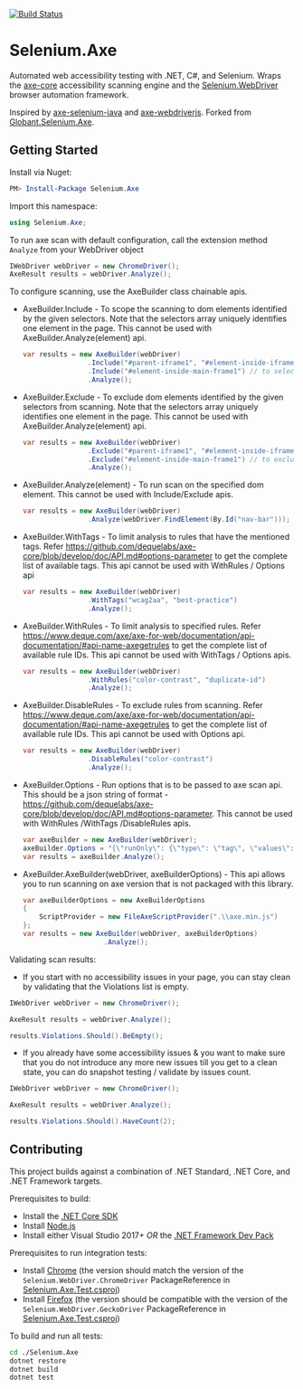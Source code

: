 [![Build Status](https://dev.azure.com/AxeDotNet/Axe-Selenium-DotNet/_apis/build/status/SeleniumAxeDotnet?branchName=master)](https://dev.azure.com/AxeDotNet/Axe-Selenium-DotNet/_build/latest?definitionId=4&branchName=master)

# Selenium.Axe

Automated web accessibility testing with .NET, C#, and Selenium. Wraps the [axe-core](https://github.com/dequelabs/axe-core) accessibility scanning engine and the [Selenium.WebDriver](https://www.seleniumhq.org/) browser automation framework.

Inspired by [axe-selenium-java](https://github.com/dequelabs/axe-selenium-java) and [axe-webdriverjs](https://github.com/dequelabs/axe-webdriverjs).
Forked from [Globant.Selenium.Axe](https://github.com/javnov/axe-selenium-csharp).

## Getting Started

Install via Nuget: 
```powershell
PM> Install-Package Selenium.Axe
```

Import this namespace:
```csharp
using Selenium.Axe;
```

To run axe scan with default configuration, call the extension method ```Analyze``` from your WebDriver object
```csharp
IWebDriver webDriver = new ChromeDriver();
AxeResult results = webDriver.Analyze();
```

To configure scanning, use the AxeBuilder class chainable apis.
-   AxeBuilder.Include - To scope the scanning to dom elements identified by the given selectors. Note that the selectors array uniquely identifies one element in the page. This cannot be used with AxeBuilder.Analyze(element) api.
    ```csharp
    var results = new AxeBuilder(webDriver)
                    .Include("#parent-iframe1", "#element-inside-iframe") // to select #element-inside-iframe under #parent-iframe1
                    .Include("#element-inside-main-frame1") // to select #element-inside-main-frame1 under the main frame 
                    .Analyze();
    ``` 
-   AxeBuilder.Exclude - To exclude dom elements identified by the given selectors from scanning. Note that the selectors array uniquely identifies one element in the page. This cannot be used with AxeBuilder.Analyze(element) api.
    ```csharp
    var results = new AxeBuilder(webDriver)
                    .Exclude("#parent-iframe1", "#element-inside-iframe") // to exclude #element-inside-iframe under #parent-iframe1
                    .Exclude("#element-inside-main-frame1") // to exclude #element-inside-main-frame1 under the main frame 
                    .Analyze();
    ``` 
- AxeBuilder.Analyze(element) - To run scan on the specified dom element. This cannot be used with Include/Exclude apis.
    ```csharp
    var results = new AxeBuilder(webDriver)
                    .Analyze(webDriver.FindElement(By.Id("nav-bar"))); // Runs scan on the dom element that has id nav-bar.
    ``` 

-   AxeBuilder.WithTags - To limit analysis to rules that have the mentioned tags. Refer https://github.com/dequelabs/axe-core/blob/develop/doc/API.md#options-parameter to get the complete list of available tags. This api cannot be used with  WithRules / Options api
    ```csharp
    var results = new AxeBuilder(webDriver)
                    .WithTags("wcag2aa", "best-practice")
                    .Analyze();
    ``` 
-   AxeBuilder.WithRules - To limit analysis to specified rules. Refer https://www.deque.com/axe/axe-for-web/documentation/api-documentation/#api-name-axegetrules to get the complete list of available rule IDs. This api cannot be used with  WithTags / Options apis.
    ```csharp
    var results = new AxeBuilder(webDriver)
                    .WithRules("color-contrast", "duplicate-id")
                    .Analyze();
    ``` 
-   AxeBuilder.DisableRules - To exclude rules from scanning. Refer https://www.deque.com/axe/axe-for-web/documentation/api-documentation/#api-name-axegetrules to get the complete list of available rule IDs. This api cannot be used with Options api.
    ```csharp
    var results = new AxeBuilder(webDriver)
                    .DisableRules("color-contrast")
                    .Analyze();
    ``` 
-   AxeBuilder.Options - Run options that is to be passed to axe scan api. This should be a json string of format - https://github.com/dequelabs/axe-core/blob/develop/doc/API.md#options-parameter. This cannot be used with WithRules /WithTags /DisableRules apis.
    ```csharp
    var axeBuilder = new AxeBuilder(webDriver);
    axeBuilder.Options = "{\"runOnly\": {\"type\": \"tag\", \"values\": [\"wcag2a\"]}, \"restoreScroll\": true}"
    var results = axeBuilder.Analyze();
    ``` 
- AxeBuilder.AxeBuilder(webDriver, axeBuilderOptions) - This api allows you to run scanning on axe version that is not packaged with this library.
    ```csharp
    var axeBuilderOptions = new AxeBuilderOptions
    {
        ScriptProvider = new FileAxeScriptProvider(".\\axe.min.js")
    };
    var results = new AxeBuilder(webDriver, axeBuilderOptions)
                        .Analyze();
    ``` 

Validating scan results:
-   If you start with no accessibility issues in your page, you can stay clean by validating that the Violations list is empty.
```csharp
IWebDriver webDriver = new ChromeDriver();

AxeResult results = webDriver.Analyze();

results.Violations.Should().BeEmpty();
```
- If you already have some accessibility issues & you want to make sure that you do not introduce any more new issues till you get to a clean state, you can do snapshot testing / validate by issues count.
```csharp
IWebDriver webDriver = new ChromeDriver();

AxeResult results = webDriver.Analyze();

results.Violations.Should().HaveCount(2);
```


## Contributing

This project builds against a combination of .NET Standard, .NET Core, and .NET Framework targets.

Prerequisites to build:

* Install the [.NET Core SDK](https://dotnet.microsoft.com/download)
* Install [Node.js](https://nodejs.org/en/)
* Install either Visual Studio 2017+ *OR* the [.NET Framework Dev Pack](https://dotnet.microsoft.com/download)

Prerequisites to run integration tests:

* Install [Chrome](https://www.google.com/chrome/) (the version should match the version of the `Selenium.WebDriver.ChromeDriver` PackageReference in [Selenium.Axe.Test.csproj](./Selenium.Axe/Selenium.Axe.Test/Selenium.Axe.Test.csproj))
* Install [Firefox](https://www.mozilla.org/firefox/download) (the version should be compatible with the version of the `Selenium.WebDriver.GeckoDriver` PackageReference in [Selenium.Axe.Test.csproj](./Selenium.Axe/Selenium.Axe.Test/Selenium.Axe.Test.csproj))

To build and run all tests:

```sh
cd ./Selenium.Axe
dotnet restore
dotnet build
dotnet test
```
